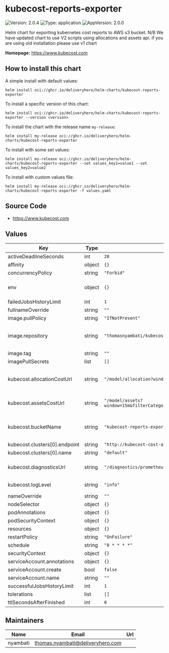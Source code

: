 # kubecost-reports-exporter

![Version: 2.0.4](https://img.shields.io/badge/Version-2.0.4-informational?style=flat-square) ![Type: application](https://img.shields.io/badge/Type-application-informational?style=flat-square) ![AppVersion: 2.0.0](https://img.shields.io/badge/AppVersion-2.0.0-informational?style=flat-square)

Helm chart for exporting kubernetes cost reports to AWS s3 bucket.
N/B We have updated chart to use V2 scripts using allocations and assets api.
if you are using old installation please use v1 chart

**Homepage:** <https://www.kubecost.com>

## How to install this chart

A simple install with default values:

```console
helm install oci://ghcr.io/deliveryhero/helm-charts/kubecost-reports-exporter
```

To install a specific version of this chart:

```console
helm install oci://ghcr.io/deliveryhero/helm-charts/kubecost-reports-exporter --version <version>
```

To install the chart with the release name `my-release`:

```console
helm install my-release oci://ghcr.io/deliveryhero/helm-charts/kubecost-reports-exporter
```

To install with some set values:

```console
helm install my-release oci://ghcr.io/deliveryhero/helm-charts/kubecost-reports-exporter --set values_key1=value1 --set values_key2=value2
```

To install with custom values file:

```console
helm install my-release oci://ghcr.io/deliveryhero/helm-charts/kubecost-reports-exporter -f values.yaml
```

## Source Code

* <https://www.kubecost.com>

## Values

| Key | Type | Default | Description |
|-----|------|---------|-------------|
| activeDeadlineSeconds | int | `20` |  |
| affinity | object | `{}` |  |
| concurrencyPolicy | string | `"Forbid"` |  |
| env | object | `{}` | Extra environment variables |
| failedJobsHistoryLimit | int | `1` |  |
| fullnameOverride | string | `""` |  |
| image.pullPolicy | string | `"IfNotPresent"` |  |
| image.repository | string | `"thomasnyambati/kubecost-reports-exporter"` | The container image to use |
| image.tag | string | `""` |  |
| imagePullSecrets | list | `[]` |  |
| kubecost.allocationCostUrl | string | `"/model/allocation?window=15m&aggregate=pod&includeAggregatedMetadata=true"` | Url for allocation api cost reports |
| kubecost.assetsCostUrl | string | `"/model/assets?window=15m&filterCategories=Compute&filterTypes=Node&filterServices=Kubernetes"` | Url for assets api cost reports |
| kubecost.bucketName | string | `"kubecost-reports-exporter"` | S3 Bucket name for reports export |
| kubecost.clusters[0].endpoint | string | `"http://kubecost-cost-analyzer:9090"` |  |
| kubecost.clusters[0].name | string | `"default"` |  |
| kubecost.diagnosticsUrl | string | `"/diagnostics/prometheusMetrics"` | Url for prometheus diagnostics |
| kubecost.logLevel | string | `"info"` | exporter log level. |
| nameOverride | string | `""` |  |
| nodeSelector | object | `{}` |  |
| podAnnotations | object | `{}` |  |
| podSecurityContext | object | `{}` |  |
| resources | object | `{}` |  |
| restartPolicy | string | `"OnFailure"` |  |
| schedule | string | `"0 * * * *"` |  |
| securityContext | object | `{}` |  |
| serviceAccount.annotations | object | `{}` |  |
| serviceAccount.create | bool | `false` |  |
| serviceAccount.name | string | `""` |  |
| successfulJobsHistoryLimit | int | `1` |  |
| tolerations | list | `[]` |  |
| ttlSecondsAfterFinished | int | `0` |  |

## Maintainers

| Name | Email | Url |
| ---- | ------ | --- |
| nyambati | <thomas.nyambati@deliveryhero.com> |  |
